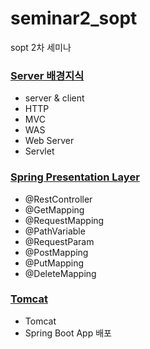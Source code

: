 # seminar2_sopt
sopt 2차 세미나

### [Server 배경지식]()
- server & client
- HTTP
- MVC
- WAS
- Web Server
- Servlet

### [Spring Presentation Layer]()
- @RestController
- @GetMapping
- @RequestMapping
- @PathVariable
- @RequestParam
- @PostMapping
- @PutMapping
- @DeleteMapping

### [Tomcat]()
- Tomcat
- Spring Boot App 배포
